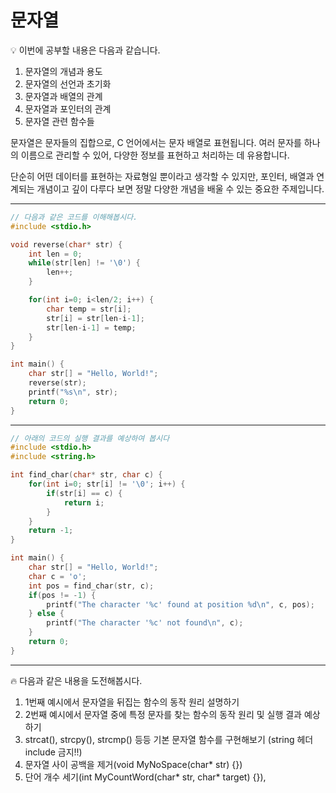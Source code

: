 # 문자열

<aside> 💡 이번에 공부할 내용은 다음과 같습니다.

1. 문자열의 개념과 용도
2. 문자열의 선언과 초기화
3. 문자열과 배열의 관계
4. 문자열과 포인터의 관계
5. 문자열 관련 함수들

문자열은 문자들의 집합으로, C 언어에서는 문자 배열로 표현됩니다.
여러 문자를 하나의 이름으로 관리할 수 있어, 다양한 정보를 표현하고 처리하는 데 유용합니다.

단순히 어떤 데이터를 표현하는 자료형일 뿐이라고 생각할 수 있지만, 포인터, 배열과 연계되는 개념이고 깊이 다루다 보면 정말 다양한 개념을 배울 수 있는 중요한 주제입니다.

</aside>

---

```c
// 다음과 같은 코드를 이해해봅시다.
#include <stdio.h>

void reverse(char* str) {
    int len = 0;
    while(str[len] != '\0') {
        len++;
    }

    for(int i=0; i<len/2; i++) {
        char temp = str[i];
        str[i] = str[len-i-1];
        str[len-i-1] = temp;
    }
}

int main() {
    char str[] = "Hello, World!";
    reverse(str);
    printf("%s\n", str);
    return 0;
}
```

---

```c
// 아래의 코드의 실행 결과를 예상하여 봅시다
#include <stdio.h>
#include <string.h>

int find_char(char* str, char c) {
    for(int i=0; str[i] != '\0'; i++) {
        if(str[i] == c) {
            return i;
        }
    }
    return -1;
}

int main() {
    char str[] = "Hello, World!";
    char c = 'o';
    int pos = find_char(str, c);
    if(pos != -1) {
        printf("The character '%c' found at position %d\n", c, pos);
    } else {
        printf("The character '%c' not found\n", c);
    }
    return 0;
}
```

---

<aside> 🔥 다음과 같은 내용을 도전해봅시다.

1. 1번째 예시에서 문자열을 뒤집는 함수의 동작 원리 설명하기
2. 2번째 예시에서 문자열 중에 특정 문자를 찾는 함수의 동작 원리 및 실행 결과 예상하기
3. strcat(), strcpy(), strcmp() 등등 기본 문자열 함수를 구현해보기 (string 헤더 include 금지!!)
4. 문자열 사이 공백을 제거(void MyNoSpace(char* str) {})
5. 단어 개수 세기(int MyCountWord(char* str, char* target) {}),  

</aside>